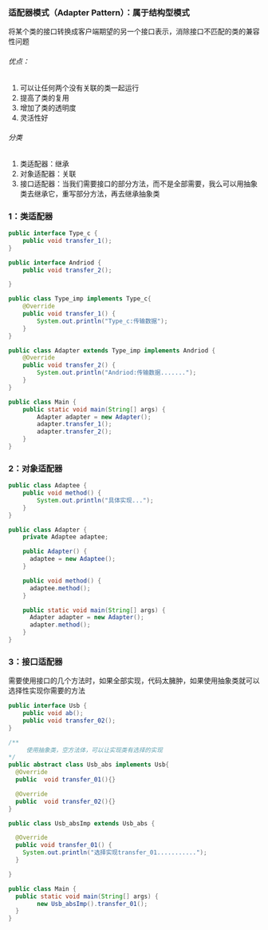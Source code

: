 ### 适配器模式（Adapter Pattern）：属于结构型模式

​	将某个类的接口转换成客户端期望的另一个接口表示，消除接口不匹配的类的兼容性问题

###### 优点： 

1. 可以让任何两个没有关联的类一起运行
2. 提高了类的复用
3. 增加了类的透明度
4. 灵活性好

###### 分类

1. 类适配器：继承 
2. 对象适配器：关联
3. 接口适配器：当我们需要接口的部分方法，而不是全部需要，我么可以用抽象类去继承它，重写部分方法，再去继承抽象类

### 1：类适配器

```java
public interface Type_c {
    public void transfer_1();
}

public interface Andriod {
    public void transfer_2();

}

public class Type_imp implements Type_c{
    @Override
    public void transfer_1() {
        System.out.println("Type_c:传输数据");
    }
}

public class Adapter extends Type_imp implements Andriod {
    @Override
    public void transfer_2() {
        System.out.println("Andriod:传输数据.......");
    }
}

public class Main {
    public static void main(String[] args) {
        Adapter adapter = new Adapter();
        adapter.transfer_1();
        adapter.transfer_2();
    }
}
```



### 2：对象适配器

```java
public class Adaptee {
	public void method() {
		System.out.println("具体实现...");
	}
}

public class Adapter {
    private Adaptee adaptee;

    public Adapter() {
      adaptee = new Adaptee();
    }

    public void method() {
      adaptee.method();
    }

    public static void main(String[] args) {
      Adapter adapter = new Adapter();
      adapter.method();
    }
}
```



### 3：接口适配器

​		需要使用接口的几个方法时，如果全部实现，代码太臃肿，如果使用抽象类就可以选择性实现你需要的方法

```java
public interface Usb {
    public void ab();
    public void transfer_02();
}

/**
	 使用抽象类，空方法体，可以让实现类有选择的实现
*/
public abstract class Usb_abs implements Usb{
  @Override
  public  void transfer_01(){}

  @Override
  public  void transfer_02(){}
}

public class Usb_absImp extends Usb_abs {

  @Override
  public void transfer_01() {
    System.out.println("选择实现transfer_01...........");
  }

}

public class Main {
  public static void main(String[] args) {
    	new Usb_absImp().transfer_01();
  }
}
```